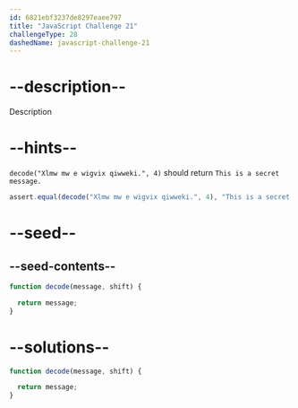 ```yaml
---
id: 6821ebf3237de8297eaee797
title: "JavaScript Challenge 21"
challengeType: 28
dashedName: javascript-challenge-21
---
```


# --description--

Description

# --hints--

`decode("Xlmw mw e wigvix qiwweki.", 4)` should return `This is a secret message.`

```js
assert.equal(decode("Xlmw mw e wigvix qiwweki.", 4), "This is a secret message.");
```

# --seed--

## --seed-contents--

```js
function decode(message, shift) {

  return message;
}
```

# --solutions--

```js
function decode(message, shift) {

  return message;
}
```
